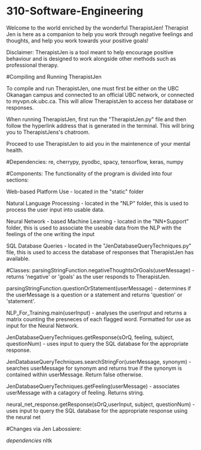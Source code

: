 # 310-Software-Engineering

Welcome to the world enriched by the wonderful TherapistJen!
Therapist Jen is here as a companion to help you work through negative feelings and thoughts, and help you work towards your positive goals!

Disclaimer: TherapistJen is a tool meant to help encourage positive behaviour and is designed to work alongside other methods such as professional therapy.


#Compiling and Running TherapistJen

To compile and run TherapistJen, one must first be either on the UBC Okanagan campus and connected to an official UBC network, or connected to myvpn.ok.ubc.ca. This will allow TherapistJen to access her database or responses. 

When running TherapistJen, first run the "TherapistJen.py" file and then follow the hyperlink address that is generated in the terminal. This will bring you to TherapistJens's chatroom.

Proceed to use TherapistJen to aid you in the maintenence of your mental health.




#Dependencies:
re, cherrypy, pyodbc, spacy, tensorflow, keras, numpy

#Components:
The functionality of the program is divided into four sections:

Web-based Platform Use - located in the "static" folder

Natural Language Processing - located in the "NLP" folder, this is used to process the user input into usable data.

Neural Network - based Machine Learning - located in the "NN+Support" folder, this is used to associate the useable data from the NLP with the feelings of the one writing the input

SQL Database Queries - located in the "JenDatabaseQueryTechniques.py" file, this is used to access the database of responses that TherapistJen has available.


#Classes:
parsingStringFunction.negativeThoughtsOrGoals(userMessage) - returns 'negative' or 'goals' as the user responds to TherapistJen.

parsingStringFunction.questionOrStatement(userMessage) - determines if the userMessage is a question or a statement and returns 'question' or 'statement'.

NLP_For_Training.main(userInput) - analyses the userInput and returns a matrix counting the presneces of each flagged word. Formatted for use as input for the Neural Network.

JenDatabaseQueryTechniques.getResponse(sOrQ, feeling, subject, questionNum) - uses input to query the SQL database for the appropriate response.

JenDatabaseQueryTechniques.searchStringFor(userMessage, synonym) - searches userMessage for synonym and returns true if the synonym is contained within userMessage. Return false otherwise.

JenDatabaseQueryTechniques.getFeeling(userMessage) - associates userMessage with a catagory of feeling. Returns string.

neural_net_response.getResponse(sOrQ,userInput, subject, questionNum) - uses input to query the SQL database for the appropriate response using the neural net

#Changes via Jen Labossiere: 

*dependencies*
nltk




